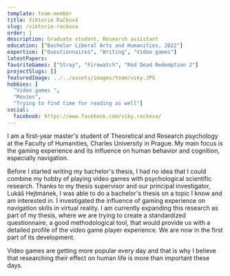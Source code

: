 ```yaml
---
template: team-member
title: Viktorie Račková 
slug: /viktorie-rackova
order: 1
description: Graduate student, Research assistant 
education: ["Bachelor Liberal Arts and Humanities, 2022"]
expertise: ["Questionnaires", "Writing", "Video games"] 
latestPapers: 
favoriteGames: ["Stray", "Firewatch", "Red Dead Redemption 2"]
projectSlugs: []
featuredImage: ../../assets/images/team/viky.JPG
hobbies: [
  "Video games ", 
  "Movies",
  "Trying to find time for reading as well"]
social:
  facebook: https://www.facebook.com/viky.rackova/
---
```

I am a first-year master's student of Theoretical and Research psychology at the Faculty of Humanities, Charles University in Prague. My main focus is the gaming experience and its influence on human behavior and cognition, especially navigation. 

Before I started writing my bachelor's thesis, I had no idea that I could combine my hobby of playing video games with psychological scientific research. Thanks to my thesis supervisor and our principal investigator, Lukáš Hejtmánek, I was able to do a bachelor's thesis on a topic I know and am interested in. I investigated the influence of gaming experience on navigation skills in virtual reality. 
I am currently expanding this research as part of my thesis, where we are trying to create a standardized questionnaire, a good methodological tool, that would provide us with a detailed profile of the video game player experience. We are now in the first part of its development.

Video games are getting more popular every day and that is why I believe that researching their effect on human life is more than important these days.